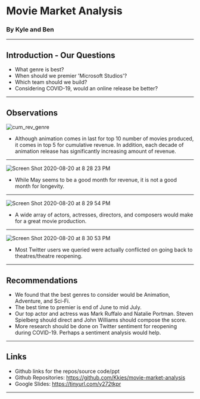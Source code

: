 # Movie Market Analysis 
  ### By Kyle and Ben 
---

## Introduction - Our Questions 
- What genre is best? 
- When should we premier 'Microsoft Studios'? 
- Which team should we build? 
- Considering COVID-19, would an online release be better?
---

## Observations
![cum_rev_genre](https://user-images.githubusercontent.com/44031998/90838622-52c19400-e323-11ea-9c12-fc48a93ea81d.png)
- Although animation comes in last for top 10 number of movies produced, it comes in top 5 for cumulative revenue. In addition, each decade of animation release has significantly   increasing amount of revenue.
---
![Screen Shot 2020-08-20 at 8 28 23 PM](https://user-images.githubusercontent.com/44031998/90838790-cebbdc00-e323-11ea-8599-ff8f1433a313.png)
- While May seems to be a good month for revenue, it is not a good month for longevity. 
---
![Screen Shot 2020-08-20 at 8 29 54 PM](https://user-images.githubusercontent.com/44031998/90838842-f3b04f00-e323-11ea-9523-5b6c1972580e.png)
- A wide array of actors, actresses, directors, and composers would make for a great movie production.
---
![Screen Shot 2020-08-20 at 8 30 53 PM](https://user-images.githubusercontent.com/44031998/90838888-12164a80-e324-11ea-85da-9937bc57494d.png)
- Most Twitter users we queried were actually conflicted on going back to theatres/theatre reopening.
---

## Recommendations
- We found that the best genres to consider would be Animation, Adventure, and Sci-Fi.
- The best time to premier is end of June to mid July.
- Our top actor and actress was Mark Ruffalo and Natalie Portman. Steven Spielberg should direct and John Williams should compose the score.
- More research should be done on Twitter sentiment for reopening during COVID-19. Perhaps a sentiment analysis would help. 
---

## Links 
- Github links for the repos/source code/ppt  
- Github Repositories:  https://github.com/Kkies/movie-market-analysis
- Google Slides:  https://tinyurl.com/y272tkpr

---

